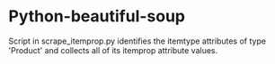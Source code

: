 # Python-beautiful-soup 

Script in scrape_itemprop.py identifies the itemtype attributes of type 'Product' and collects all of its itemprop attribute values.
